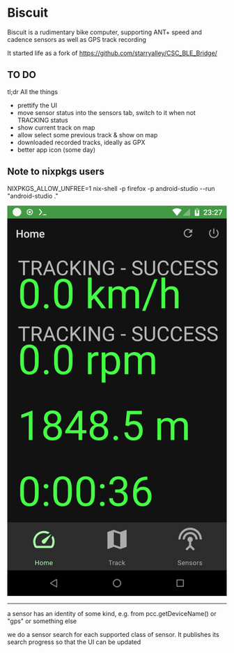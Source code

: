 # Biscuit

Biscuit is a rudimentary bike computer, supporting ANT+ speed and
cadence sensors as well as GPS track recording

It started life as a fork of https://github.com/starryalley/CSC_BLE_Bridge/

## TO DO

tl;dr All the things

- prettify the UI
- move sensor status into the sensors tab, switch to it when not TRACKING status
- show current track on map
- allow select some previous track & show on map
- downloaded recorded tracks, ideally as GPX
- better app icon (some day)


## Note to nixpkgs users

NIXPKGS_ALLOW_UNFREE=1  nix-shell -p firefox -p android-studio --run "android-studio ."

![](Screenshot.png)


----


a sensor has an identity of some kind, e.g. from pcc.getDeviceName() or
"gps" or something else

we do a sensor search for each supported class of sensor. It publishes its
search progress so that the UI can be updated





